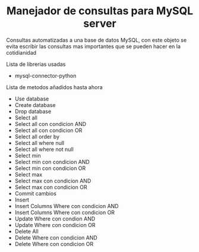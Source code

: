 <h1 align="center"> Manejador de consultas para MySQL server </h1>

<p>
Consultas automatizadas a una base de datos MySQL, con este objeto se evita escribir las consultas mas importantes que se pueden hacer en la cotidianidad
</p>

<p>Lista de librerias usadas</p>
<ul>
    <li>mysql-connector-python</li>
</ul>
<p></p>

<p>Lista de metodos añadidos hasta ahora</p>
<ul>
    <li>Use database</li>
    <li>Create database</li>
    <li>Drop database</li>
    <li>Select all</li>
    <li>Select all con condicion AND</li>
    <li>Select all con condicion OR</li>
    <li>Select all order by</li>
    <li>Select all where null</li>
    <li>Select all where not null</li>
    <li>Select min</li>
    <li>Select min con condicion AND</li>
    <li>Select min con condicion OR</li>
    <li>Select max</li>
    <li>Select max con condicion AND</li>
    <li>Select max con condicion OR</li>
    <li>Commit cambios</li>
    <li>Insert</li>
    <li>Insert Columns Where con condicion AND</li>
    <li>Insert Columns Where con condicion OR</li>
    <li>Update Where con condion AND</li>
    <li>Update Where con condicion OR</li>
    <li>Delete All</li>
    <li>Delete Where con condicion AND</li>
    <li>Delete Where con condicion OR</li>
</ul>